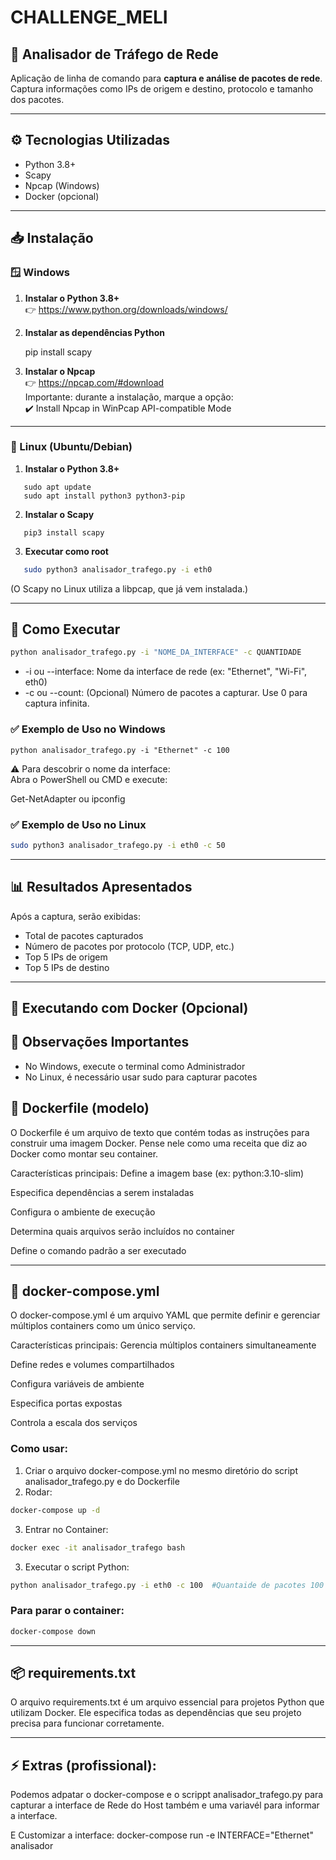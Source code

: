 # CHALLENGE_MELI

## 📡 Analisador de Tráfego de Rede

Aplicação de linha de comando para **captura e análise de pacotes de rede**.  
Captura informações como IPs de origem e destino, protocolo e tamanho dos pacotes.

---

## ⚙️ Tecnologias Utilizadas

- Python 3.8+
- Scapy
- Npcap (Windows)
- Docker (opcional)

---

## 📥 Instalação

### 🪟 Windows

1. **Instalar o Python 3.8+**  
   👉 https://www.python.org/downloads/windows/

2. **Instalar as dependências Python**

   pip install scapy

3. **Instalar o Npcap**  
   👉 https://npcap.com/#download  
   Importante: durante a instalação, marque a opção:  
   ✔️ Install Npcap in WinPcap API-compatible Mode

---

### 🐧 Linux (Ubuntu/Debian)

1. **Instalar o Python 3.8+**

```
   sudo apt update  
   sudo apt install python3 python3-pip
```

2. **Instalar o Scapy**

```
   pip3 install scapy
```

3. **Executar como root**

```bash
   sudo python3 analisador_trafego.py -i eth0
```

   (O Scapy no Linux utiliza a libpcap, que já vem instalada.)

---

## 🚀 Como Executar

```bash
python analisador_trafego.py -i "NOME_DA_INTERFACE" -c QUANTIDADE
```

- -i ou --interface: Nome da interface de rede (ex: "Ethernet", "Wi-Fi", eth0)
- -c ou --count: (Opcional) Número de pacotes a capturar. Use 0 para captura infinita.

### ✅ Exemplo de Uso no Windows
```
python analisador_trafego.py -i "Ethernet" -c 100
```

⚠️ Para descobrir o nome da interface:  
Abra o PowerShell ou CMD e execute:

Get-NetAdapter  ou  ipconfig

### ✅ Exemplo de Uso no Linux
```bash
sudo python3 analisador_trafego.py -i eth0 -c 50
```

---

## 📊 Resultados Apresentados

Após a captura, serão exibidas:

- Total de pacotes capturados  
- Número de pacotes por protocolo (TCP, UDP, etc.)  
- Top 5 IPs de origem  
- Top 5 IPs de destino  

---

## 🐳 Executando com Docker (Opcional)

## 📜 Observações Importantes

- No Windows, execute o terminal como Administrador  
- No Linux, é necessário usar sudo para capturar pacotes

## 🐳 Dockerfile (modelo)

O Dockerfile é um arquivo de texto que contém todas as instruções para construir uma imagem Docker. Pense nele como uma receita que diz ao Docker como montar seu container.

Características principais:
Define a imagem base (ex: python:3.10-slim)

Especifica dependências a serem instaladas

Configura o ambiente de execução

Determina quais arquivos serão incluídos no container

Define o comando padrão a ser executado

---

## 🐳 docker-compose.yml

O docker-compose.yml é um arquivo YAML que permite definir e gerenciar múltiplos containers como um único serviço.

Características principais:
Gerencia múltiplos containers simultaneamente

Define redes e volumes compartilhados

Configura variáveis de ambiente

Especifica portas expostas

Controla a escala dos serviços

### Como usar:

1. Criar o arquivo docker-compose.yml no mesmo diretório do script analisador_trafego.py e do Dockerfile
2. Rodar:
```bash
docker-compose up -d
```

3. Entrar no Container:
```bash
docker exec -it analisador_trafego bash
```

3. Executar o script Python:
```bash
python analisador_trafego.py -i eth0 -c 100  #Quantaide de pacotes 100
```

### Para parar o container:
```bash
docker-compose down
```

---

## 📦 requirements.txt

O arquivo requirements.txt é um arquivo essencial para projetos Python que utilizam Docker. Ele especifica todas as dependências que seu projeto precisa para funcionar corretamente.

---

## ⚡ Extras (profissional):

Podemos adpatar o docker-compose e o scrippt analisador_trafego.py para capturar a interface de Rede do Host também e uma variavél para informar a interface.

E Customizar a interface:
docker-compose run -e INTERFACE="Ethernet" analisador


